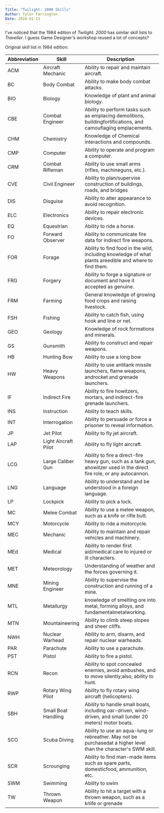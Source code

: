 ```yaml
---
Title: "Twilight: 2000 Skills"
Author: Tyler Farrington
Date: 2024-01-13
---
```


I've noticed that the 1984 edition of *Twilight: 2000* has similar skill lists to *Traveller*. I guess Game Designer's workshop reused a lot of concepts?

Original skill list in 1984 edition:

| Abbreviation | Skill                | Description                                                                                                              |
|--------------|----------------------|--------------------------------------------------------------------------------------------------------------------------|
| ACM          | Aircraft Mechanic    |  Ability to repair and maintain aircraft.                                                                                |
| BC           | Body Combat          |  Ability to make body combat attacks.                                                                                    |
| BIO          | Biology              |  Knowledge of plant and animal biology.                                                                                  |
| CBE          | Combat Engineer      |  Ability to perform tasks such as emplacing demolitions, buildingfortifications, and camouflaging emplacements.          |
| CHM          | Chemistry            |  Knowledge of Chemical interactions and compounds.                                                                       |
| CMP          | Computer             |  Ability to operate and program a computer.                                                                              |
| CRM          | Combat Rifleman      |  Ability to use small arms (rifles, machineguns, etc.).                                                                  |
| CVE          | Civil Engineer       |  Ability to plan/supervise construction of buildings, roads, and bridges                                                 |
| DIS          | Disguise             |  Ability to alter appearance to avoid recognition.                                                                       |
| ELC          | Electronics          |  Ability to repair electronic devices.                                                                                   |
| EQ           | Equestrian           |  Ability to ride a horse.                                                                                                |
| FO           | Forward Observer     |  Ability to communicate fire data for indirect fire weapons.                                                             |
| FOR          | Forage               |  Ability to find food in the wild, including knowledge of what plants areedible and where to find them.                  |
| FRG          | Forgery              |  Ability to forge a signature or document and have it accepted as genuine.                                               |
| FRM          | Farming              |  General knowledge of growing food crops and raising livestock.                                                          |
| FSH          | Fishing              |  Ability to catch fish, using hook and line or net.                                                                      |
| GEO          | Geology              |  Knowledge of rock formations and minerals.                                                                              |
| GS           | Gunsmith             |  Ability to construct and repair weapons.                                                                                |
| HB           | Hunting Bow          |  Ability to use a long bow                                                                                               |
| HW           | Heavy Weapons        |  Ability to use antitank missile launchers, flame weapons, androcket and grenade launchers.                              |
| IF           | Indirect Fire        |  Ability to fire howitzers, mortars, and indirect-fire grenade launchers.                                                |
| INS          | Instruction          |  Ability to teach skills.                                                                                                |
| INT          | Interrogation        |  Ability to persuade or force a prisoner to reveal information.                                                          |
| JP           | Jet Pilot            |  Ability to fly jet aircraft.                                                                                            |
| LAP          | Light Aircraft Pilot |  Ability to fly light aircraft.                                                                                          |
| LCG          | Large Caliber Gun    |  Ability to fire a direct-fire heavy gun, such as a tank gun, ahowitzer used in the direct fire role, or any autocannon. |
| LNG          | Language             |  Ability to understand and be understood in a foreign language.                                                          |
| LP           | Lockpick             |  Ability to pick a lock.                                                                                                 |
| MC           | Melee Combat         |  Ability to use a melee weapon, such as a knife or rifle butt.                                                           |
| MCY          | Motorcycle           |  Ability to ride a motorcycle.                                                                                           |
| MEC          | Mechanic             |  Ability to maintain and repair vehicles and machinery.                                                                  |
| MEd          | Medical              |  Ability to render first aid/medical care to injured or ill characters.                                                  |
| MET          | Meteorology          |  Understanding of weather and the forces governing it.                                                                   |
| MNE          | Mining Engineer      |  Ability to supervise the construction and running of a mine.                                                            |
| MTL          | Metallurgy           |  knowledge of smelting ore into metal, forming alloys, and fundamentalmetalworking.                                      |
| MTN          | Mountaineering       |  Ability to climb steep slopes and sheer cliffs.                                                                         |
| NWH          | Nuclear Warhead      |  Ability to arm, disarm, and repair nuclear warheads.                                                                    |
| PAR          | Parachute            |  Ability to use a parachute.                                                                                             |
| PST          | Pistol               |  Ability to fire a pistol.                                                                                               |
| RCN          | Recon                |  Ability to spot concealed enemies, avoid ambushes, and to move silently;also, ability to hunt.                          |
| RWP          | Rotary Wing Pilot    |  Ability to fly rotary wing aircraft (helicopters).                                                                      |
| SBH          | Small Boat Handling  |  Ability to handle small boats, including oar-driven, wind-driven, and small (under 20 meters) motor boats.              |
| SCO          | Scuba Diving         |  Ability to use an aqua-lung or rebreather. May not be purchasedat a higher level than the character's SWM skill.        |
| SCR          | Scrounging           |  Ability to find man-made items such as spare parts, domesticfood, ammunition, etc.                                      |
| SWM          | Swimming             |  Ability to swim                                                                                                         |
| TW           | Thrown Weapon        |  Ability to hit a target with a thrown weapon, such as a knife or grenade                                                |